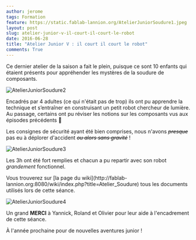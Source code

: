 ```yaml
---
author: jerome
tags: Formation
feature: https://static.fablab-lannion.org/AtelierJuniorSoudure1.jpeg
layout: post
slug: atelier-junior-v-il-court-il-court-le-robot
date: 2016-06-28
title: "Atelier Junior V : il court il court le robot"
comments: True
---
```

Ce dernier atelier de la saison a fait le plein, puisque ce sont 10 enfants
qui étaient présents pour appréhender les mystères de la soudure de
composants.

![AtelierJuniorSoudure2](https://static.fablab-lannion.org/AtelierJuniorSoudure2-300x169.jpeg)

Encadrés par 4 adultes (ce qui n'était pas de trop) ils ont pu apprendre la
technique et s’entraîner en construisant un petit robot chercheur de lumière.
Au passage, certains ont pu réviser les notions sur les composants vus aux
épisodes précédents 🙂

Les consignes de sécurité ayant été bien comprises, nous n'avons ~~_presque_~~
pas eu à déplorer d'accident _~~ou alors sans gravité~~_ !

![AtelierJuniorSoudure3](https://static.fablab-lannion.org/AtelierJuniorSoudure3-300x169.jpeg)

Les 3h ont été fort remplies et chacun a pu repartir avec son robot
_grandement_ fonctionnel.

Vous trouverez sur [la page du wiki](http://fablab-
lannion.org:8080/wiki/index.php?title=Atelier_Soudure) tous les documents
utilisés lors de cette séance.

![AtelierJuniorSoudure4](https://static.fablab-lannion.org/AtelierJuniorSoudure4-300x169.jpeg)

Un grand **MERCI** à Yannick, Roland et Olivier pour leur aide à l'encadrement
de cette séance.

À l'année prochaine pour de nouvelles aventures junior !


